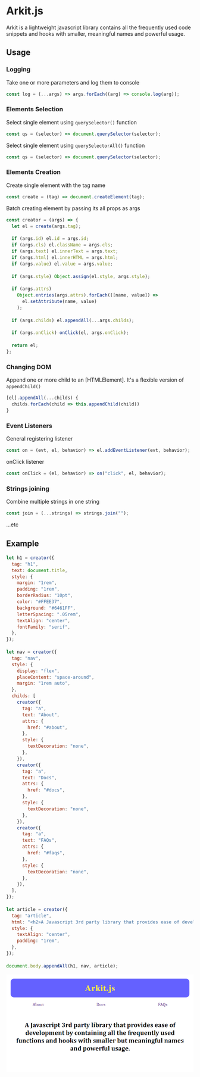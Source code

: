 # Arkit.js

Arkit is a lightweight javascript library contains all the frequently used code snippets and hooks with smaller, meaningful names and powerful usage.

## Usage

### Logging

Take one or more parameters and log them to console

```js
const log = (...args) => args.forEach((arg) => console.log(arg));
```

### Elements Selection

Select single element using `querySelector()` function

```js
const qs = (selector) => document.querySelector(selector);
```

Select single element using `querySelectorAll()` function

```js
const qs = (selector) => document.querySelector(selector);
```

### Elements Creation

Create single element with the tag name

```js
const create = (tag) => document.createElement(tag);
```

Batch creating element by passing its all props as args

```js
const creator = (args) => {
  let el = create(args.tag);

  if (args.id) el.id = args.id;
  if (args.cls) el.className = args.cls;
  if (args.text) el.innerText = args.text;
  if (args.html) el.innerHTML = args.html;
  if (args.value) el.value = args.value;

  if (args.style) Object.assign(el.style, args.style);

  if (args.attrs)
    Object.entries(args.attrs).forEach(([name, value]) =>
      el.setAttribute(name, value)
    );

  if (args.childs) el.appendAll(...args.childs);

  if (args.onClick) onClick(el, args.onClick);

  return el;
};
```

### Changing DOM

Append one or more child to an [HTMLElement]. It's a flexible version of `appendChild()`

```js
[el].appendAll(...childs) {
  childs.forEach(child => this.appendChild(child))
}
```

### Event Listeners

General registering listener

```js
const on = (evt, el, behavior) => el.addEventListener(evt, behavior);
```

onClick listener

```js
const onClick = (el, behavior) => on("click", el, behavior);
```

### Strings joining

Combine multiple strings in one string

```js
const join = (...strings) => strings.join("");
```

...etc

## Example

```js
let h1 = creator({
  tag: "h1",
  text: document.title,
  style: {
    margin: "1rem",
    padding: "1rem",
    borderRadius: "10pt",
    color: "#FFEE37",
    background: "#6461FF",
    letterSpacing: ".05rem",
    textAlign: "center",
    fontFamily: "serif",
  },
});

let nav = creator({
  tag: "nav",
  style: {
    display: "flex",
    placeContent: "space-around",
    margin: "1rem auto",
  },
  childs: [
    creator({
      tag: "a",
      text: "About",
      attrs: {
        href: "#about",
      },
      style: {
        textDecoration: "none",
      },
    }),
    creator({
      tag: "a",
      text: "Docs",
      attrs: {
        href: "#docs",
      },
      style: {
        textDecoration: "none",
      },
    }),
    creator({
      tag: "a",
      text: "FAQs",
      attrs: {
        href: "#faqs",
      },
      style: {
        textDecoration: "none",
      },
    }),
  ],
});

let article = creator({
  tag: "article",
  html: "<h2>A Javascript 3rd party library that provides ease of development by containing all the frequently used functions and hooks with smaller but meaningful names and powerful usage.</h2>",
  style: {
    textAlign: "center",
    padding: "1rem",
  },
});

document.body.appendAll(h1, nav, article);
```

![index.html](preview.png)
